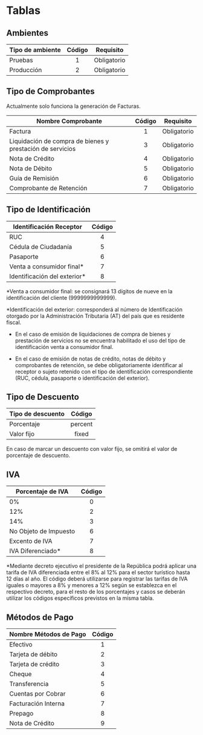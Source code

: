 # Tablas

## Ambientes

| Tipo de ambiente | Código | Requisito
|-|:-:|-|
| Pruebas | 1 | Obligatorio
| Producción | 2 | Obligatorio

## Tipo de Comprobantes
<aside class="notice">
Actualmente solo funciona la generación de Facturas.
</aside>

| Nombre Comprobante | Código | Requisito
|-|:-:|-|
| Factura | 1 | Obligatorio
| Liquidación de compra de bienes y prestación de servicios | 3 | Obligatorio
| Nota de Crédito | 4 | Obligatorio
| Nota de Débito | 5 | Obligatorio
| Guía de Remisión | 6 | Obligatorio
| Comprobante de Retención | 7 | Obligatorio

## Tipo de Identificación

| Identificación Receptor | Código 
|-|:-:|
| RUC | 4
| Cédula de Ciudadanía | 5
| Pasaporte | 6
| Venta a consumidor final* | 7
| Identificación del exterior* | 8

*Venta a consumidor final: se consignará 13 dígitos de nueve en la identificación del cliente (9999999999999).

*Identificación del exterior: corresponderá al número de Identificación otorgado por la Administración Tributaria (AT) del país que es residente fiscal.

* En el caso de emisión de liquidaciones de compra de bienes y prestación de servicios no se encuentra habilitado el uso del tipo de identificación venta a consumidor final.

* En el caso de emisión de notas de crédito, notas de débito y comprobantes de retención, se debe obligatoriamente identificar al receptor o sujeto retenido con el tipo de identificación correspondiente (RUC, cédula, pasaporte o identificación del exterior).

## Tipo de Descuento

| Tipo de descuento | Código 
|-|:-:|
| Porcentaje | percent
| Valor fijo | fixed

<aside class="notice">
En caso de marcar un descuento con valor fijo, se omitirá el valor de porcentaje de descuento.
</aside>

## IVA

| Porcentaje de IVA | Código 
|-|:-:|
| 0% | 0
| 12% | 2
| 14% | 3
| No Objeto de Impuesto | 6
| Excento de IVA | 7
| IVA Diferenciado* | 8

*Mediante decreto ejecutivo el presidente de la República podrá aplicar una tarifa de IVA diferenciada entre el 8% al 12% para el sector turístico hasta 12 días al año. El código deberá utilizarse para registrar las tarifas de IVA iguales o mayores a 8% y menores a 12% según se establezca en el respectivo decreto, para el resto de los porcentajes y casos se deberán utilizar los códigos específicos previstos en la misma tabla.

## Métodos de Pago

| Nombre Métodos de Pago  | Código |
|-------------------------|:------:|
| Efectivo                |   1    |
| Tarjeta de débito       |   2    |
| Tarjeta de crédito      |   3    |
| Cheque                  |   4    |
| Transferencia           |   5    |
| Cuentas por Cobrar      |   6    |
| Facturación Interna     |   7    |
| Prepago                 |   8    |
| Nota de Crédito         |   9    |

